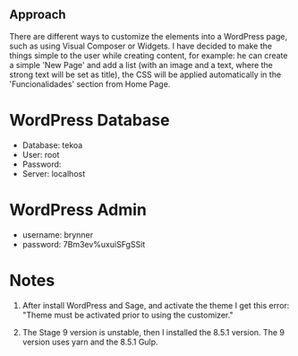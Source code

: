 
## Approach

There are different ways to customize the elements into a WordPress page, such as using Visual Composer or Widgets. I have decided to make the things simple to the user while creating content, for example: he can create a simple 'New Page' and add a list (with an image and a text, where the strong text will be set as title), the CSS will be applied automatically in the 'Funcionalidades' section from Home Page. 

# WordPress Database

- Database: tekoa
- User: root
- Password: 
- Server: localhost


# WordPress Admin

- username: brynner
- password: 7Bm3ev%uxuiSFgSSit


# Notes

1. After install WordPress and Sage, and activate the theme I get this error: "Theme must be activated prior to using the customizer."

2. The Stage 9 version is unstable, then I installed the 8.5.1 version. The 9 version uses yarn and the 8.5.1 Gulp.

